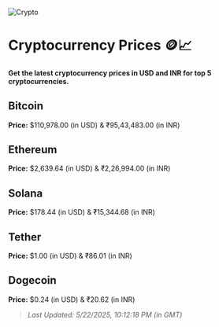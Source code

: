 
![Crypto](https://www.techguide.com.au/wp-content/uploads/2020/11/crypto3.jpeg)

# Cryptocurrency Prices 🪙📈

#### Get the latest cryptocurrency prices in USD and INR for top 5 cryptocurrencies.

## Bitcoin

**Price:** $110,978.00 (in USD) & ₹95,43,483.00 (in INR)

## Ethereum

**Price:** $2,639.64 (in USD) & ₹2,26,994.00 (in INR)

## Solana

**Price:** $178.44 (in USD) & ₹15,344.68 (in INR)

## Tether

**Price:** $1.00 (in USD) & ₹86.01 (in INR)

## Dogecoin

**Price:** $0.24 (in USD) & ₹20.62 (in INR)

> _Last Updated: 5/22/2025, 10:12:18 PM (in GMT)_
